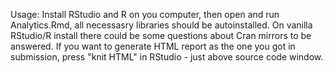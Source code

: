 Usage: Install RStudio and R on you computer, then open and run Analytics.Rmd, all necessasry libraries should be autoinstalled. On vanilla RStudio/R install there could be some questions about Cran mirrors to be answered.
If you want to generate HTML report as the one you got in submission, press "knit HTML" in RStudio - just above source code window.
